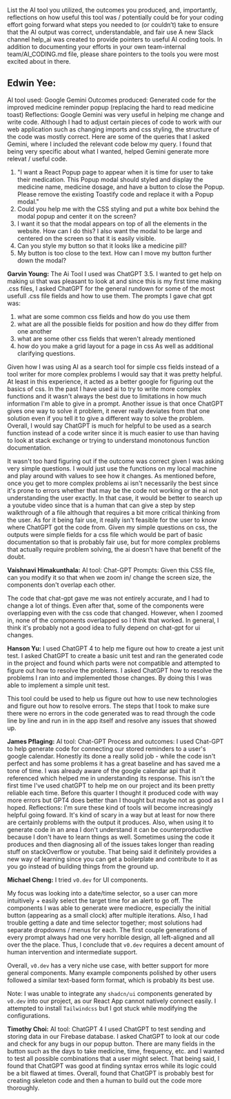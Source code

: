 List the AI tool you utilized, the outcomes you produced, and, importantly, reflections on
how useful this tool was / potentially could be for your coding effort going forward
what steps you needed to (or couldn’t) take to ensure that the AI output was correct, understandable, and fair use
A new Slack channel help_ai was created to provide pointers to useful AI coding tools. In addition to documenting your
efforts in your own team-internal team/AI_CODING.md file, please share pointers to the tools you were most excited about in there.

## **Edwin Yee**:
AI tool used: Google Gemini
Outcomes produced: Generated code for the improved medicine reminder popup (replacing the hard to read medicine toast)
Reflections: Google Gemini was very useful in helping me change and write code. Although I had to adjust certain pieces of code to 
work with our web application such as changing imports and css styling, the structure of the code was mostly correct.
Here are some of the queries that I asked Gemini, where I included the relevant code below my query. I found that being very specific
about what I wanted, helped Gemini generate more relevat / useful code.

1. "I want a React Popup page to appear when it is time for user to take their medication. This Popup modal should styled and display the medicine name, medicine dosage, and have a button to close the Popup. Please remove the existing Toastify code and replace it with a Popup modal."
2. Could you help me with the CSS styling and put a white box behind the modal popup and center it on the screen?
3. I want it so that the modal appears on top of all the elements in the website. How can I do this? I also want the modal to be large and centered on the screen so that it is easily visible.
4. Can you style my button so that it looks like a medicine pill?
5. My button is too close to the text. How can I move my button further down the modal?

**Garvin Young:**
The Ai Tool I used was ChatGPT 3.5. I wanted to get help on making ui that was pleasant to look at and since this is my first time making .css files, I asked ChatGPT for the general rundown for some of the most usefull .css file fields and how to use them.
The prompts I gave chat gpt was:
1. what are some common css fields and how do you use them
2. what are all the possible fields for position and how do they differ from one another
3. what are some other css fields that weren't already mentioned
4. how do you make a grid layout for a page in css
As well as additional clarifying questions.

Given how I was using AI as a search tool for simple css fields instead of a tool writer for more complex problems I would say that it was pretty helpful. At least in this experience, it acted as a better google for figuring out the basics of css. In the past I have used ai to try to write more complex functions and it wasn't always the best due to limitations in how much information I'm able to give in a prompt. Another issue is that once ChatGPT gives one way to solve it problem, it never really deviates from that one solution even if you tell it to give a different way to solve the problem. Overall, I would say ChatGPT is much for helpful to be used as a search function instead of a code writer since it is much easier to use than having to look at stack exchange or trying to understand monotonous function documentation. 

It wasn't too hard figuring out if the outcome was correct given I was asking very simple questions. I would just use the functions on my local machine and play around with values to see how it changes. As mentioned before, once you get to more complex problems ai isn't necessarily the best since it's prone to errors whether that may be the code not working or the ai not understanding the user exactly. In that case, it would be better to search up a youtube video since that is a human that can give a step by step walkthrough of a file although that requires a bit more critical thinking from the user. As for it being fair use, it really isn't feasible for the user to know where ChatGPT got the code from. Given my simple questions on css, the outputs were simple fields for a css file which would be part of basic documentation so that is probably fair use, but for more complex problems that actually require problem solving, the ai doesn't have that benefit of the doubt.

**Vaishnavi Himakunthala:**
AI tool: Chat-GPT
Prompts:
Given this CSS file, can you modify it so that when we zoom in/ change the screen size, the components don't overlap each other.

The code that chat-gpt gave me was not entirely accurate, and I had to change a lot of things. Even after that, some of the components were overlapping even with the css code that changed. However, when I zoomed in, none of the components overlapped so I think that worked. In general, I think it's probably not a good idea to fully depend on chat-gpt for ui changes.

**Hanson Yu:**
I used ChatGPT 4 to help me figure out how to create a jest unit test. I asked ChatGPT to create a basic unit test and ran the generated code in the project and found which parts were not compatible and attempted to figure out how to resolve the problems. I asked ChatGPT how to resolve the problems I ran into and implemented those changes. By doing this I was able to implement a simple unit test.

This tool could be used to help us figure out how to use new technologies and figure out how to resolve errors. The steps that I took to make sure there were no errors in the code generated was to read through the code line by line and run in in the app itself and resolve any issues that showed up.


**James Pflaging:**
AI tool: Chat-GPT
Process and outcomes: I used Chat-GPT to help generate code for connecting our stored reminders to a user's google calendar. Honestly its done a really solid job - while the code isn't perfect and has some problems it has a great baseline and has saved me a tone of time. I was already aware of the google calendar api that it referenced which helped me in understanding its response. This isn't the first time I've used chatGPT to help me on our project and its been pretty reliable each time. Before this quarter I thought it produced code with way more errors but GPT4 does better than I thought but maybe not as good as I hoped.
Reflections: I'm sure these kind of tools will become increasingly helpful going foward. It's kind of scary in a way but at least for now there are certainly problems with the output it produces. Also, when using it to generate code in an area I don't understand it can be counterproductive because I don't have to learn things as well. Sometimes using the code it produces and then diagnosing all of the issues takes longer than reading stuff on stackOverflow or youtube. That being said it definitely provides a new way of learning since you can get a boilerplate and contribute to it as you go instead of building things from the ground up.

**Michael Cheng:**
I tried `v0.dev` for UI components.

My focus was looking into a date/time selector, so a user can more intuitively + easily select the target time for an alert to go off. The components I was able to generate were mediocre, especially the initial button (appearing as a small clock) after multiple iterations. Also, I had trouble getting a date and time selector together; most solutions had separate dropdowns / menus for each. The first couple generations of every prompt always had one very horrible design, all left-aligned and all over the the place. Thus, I conclude that `v0.dev` requires a decent amount of human intervention and intermediate support.

Overall, `v0.dev` has a very niche use case, with better support for more general components. Many example components polished by other users followed a similar text-based form format, which is probably its best use.

Note: I was unable to integrate any `shadcn/ui` components generated by `v0.dev` into our project, as our React App cannot natively connect easily. I attempted to install `Tailwindcss` but I got stuck while modifying the configurations. 

**Timothy Choi:**
AI tool: ChatGPT 4
I used ChatGPT to test sending and storing data in our Firebase database. I asked ChatGPT to look at our code and check for any bugs in our popup button. There are many fields in the button such as the days to take medicine, time, frequency, etc. and I wanted to test all possible combinations that a user might select. 
That being said, I found that ChatGPT was good at finding syntax erros while its logic could be a bit flawed at times. Overall, found that ChatGPT is probably best for creating skeleton code and then a human to build out the code more thoroughly. 
